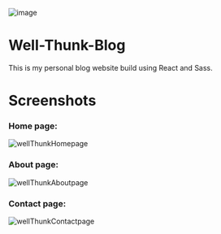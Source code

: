 ![image](https://github.com/stefvndev/car-rental/assets/131637136/14e8f8e9-f159-4fb1-aa20-2425a8e167cb)
# Well-Thunk-Blog
This is my personal blog website build using React and Sass.

# Screenshots 
### Home page:
![wellThunkHomepage](https://github.com/AndrewYturaldi/Well-Thunk-Blog/assets/131637136/6a38e4bd-4a4c-4cd0-8683-507b62ba999e)

### About page:
![wellThunkAboutpage](https://github.com/AndrewYturaldi/Well-Thunk-Blog/assets/131637136/e94a8697-c07f-42d3-8eab-57d71674adef)

### Contact page:
![wellThunkContactpage](https://github.com/AndrewYturaldi/Well-Thunk-Blog/assets/131637136/426c8228-eaf2-4c2b-a20d-0ca8e5d7943d)
